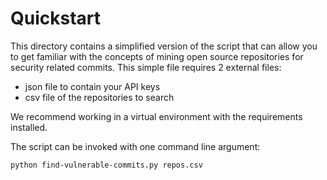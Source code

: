 # Quickstart
This directory contains a simplified version of the script that can allow you to get familiar with the concepts of mining open source repositories for security related commits.
This simple file requires 2 external files:
 - json file to contain your API keys
 - csv file of the repositories to search

We recommend working in a virtual environment with the requirements installed.

The script can be invoked with one command line argument:

`python find-vulnerable-commits.py repos.csv`
